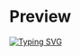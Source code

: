 # Preview
<a href="https://git.io/typing-svg"><img src="https://readme-typing-svg.demolab.com?font=Fira+Code&size=18&pause=100&color=4AF7C1&multiline=true&width=750&height=140&separator=%3C&lines=Deepak+Suman%3CBTech+%40++National+Institute+Of+Technology+Bhopal%3CI'm+currently+working+as+a+Technology+Trainee+at+Proteantech+e-gov+%3CMARN%2B%7C%2BJava%2B%7C%2BAndroid+Development" alt="Typing SVG" /></a>

